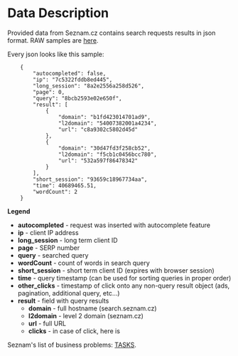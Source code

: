 # Data Description

Provided data from Seznam.cz contains search requests results in json format. RAW samples are [here](https://github.com/hackathonBI/Seznam/tree/master/sample%20data). 

Every json looks like this sample:

```
	{
	    "autocompleted": false,
	    "ip": "7c5322fddb8ed445",
	    "long_session": "8a2e2556a258d526",
	    "page": 0,
	    "query": "8bcb2593e02e650f",
	    "result": [
	        {
	            "domain": "b1fd423014701ad9",
	            "l2domain": "54007382001a4234",
	            "url": "c8a9302c5802d45d"
	        },
	        {
	            "domain": "30d47fd3f258cb52",
	            "l2domain": "f5cb1c0456bcc780",
	            "url": "532a597f86478342"
	        }
	    ],
	    "short_session": "93659c18967734aa",
	    "time": 40689465.51,
	    "wordCount": 2
	}
```

__Legend__

* **autocompleted** - request was inserted with autocomplete feature
* **ip** - client IP address
* **long_session** - long term client ID
* **page** - SERP number
* **query** - searched query
* **wordCount** - count of words in search query
* **short_session** - short term client ID (expires with browser session)
* **time** - query timestamp (can be used for sorting queries in proper order)
* **other_clicks** - timestamp of click onto any non-query result object (ads, pagination, additional query, etc...)
* **result** - field with query results
  * **domain** - full hostname (search.seznam.cz)
  * **l2domain** - level 2 domain (seznam.cz)
  * **url** - full URL
  * **clicks** - in case of click, here is

Seznam's list of business problems: [TASKS](https://github.com/hackathonBI/Seznam/blob/master/Tasks.md).
